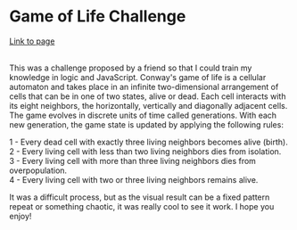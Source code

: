 <h1>Game of Life Challenge</h1>
<a href="https://gameoflifechallenge.vercel.app" target="_blank">Link to page</a>
</br>
</br>
<p>This was a challenge proposed by a friend so that I could train my knowledge in logic and JavaScript. Conway's game of life is a cellular automaton and takes place in an infinite two-dimensional arrangement of cells that can be in one of two states, alive or dead. Each cell interacts with its eight neighbors, the horizontally, vertically and diagonally adjacent cells. The game evolves in discrete units of time called generations. With each new generation, the game state is updated by applying the following rules:</p>
<p>1 - Every dead cell with exactly three living neighbors becomes alive (birth).</br>
2 - Every living cell with less than two living neighbors dies from isolation.</br>
3 - Every living cell with more than three living neighbors dies from overpopulation.</br>
4 - Every living cell with two or three living neighbors remains alive.</br>
</p>
<p>It was a difficult process, but as the visual result can be a fixed pattern repeat or something chaotic, it was really cool to see it work. I hope you enjoy!</p>
